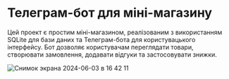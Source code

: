 # Телеграм-бот для міні-магазину

Цей проект є простим міні-магазином, реалізованим з використанням SQLite для бази даних та Телеграм-бота для користувацького інтерфейсу. Бот дозволяє користувачам переглядати товари, створювати замовлення, додавати відгуки та застосовувати знижки.

![Снимок экрана 2024-06-03 в 16 42 11](https://github.com/hpxxph/sqlite-telegram-shop/assets/92604077/a34d0fd9-1b8f-4a6f-a6c8-b87deed73a25)
